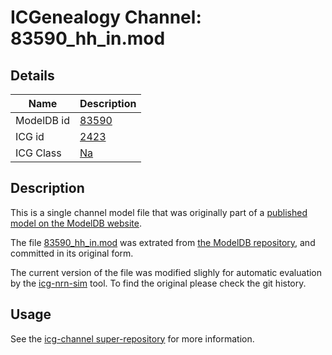 # ICGenealogy Channel: 83590\_hh\_in.mod

## Details

Name | Description
---- | -----------
ModelDB id | [83590](http://senselab.med.yale.edu/ModelDB/ShowModel.cshtml?model=83590)
ICG id | [2423](http://icg.neurotheory.ox.ac.uk/channels/2/2423)
ICG Class | [Na](http://icg.neurotheory.ox.ac.uk/channels/2)

## Description

This is a single channel model file that was originally part of a [published model on the ModelDB website](http://senselab.med.yale.edu/mModelDB/ShowModel.cshtml?model=83590).


The file [83590\_hh\_in.mod](83590_hh_in.mod) was extrated from [the ModelDB repository](http://senselab.med.yale.edu/ModelDB/ShowModel.cshtml?model=83590), and committed in its original form.

The current version of the file was modified slighly for automatic evaluation by the [icg-nrn-sim](https://github.com/icgenealogy/icg-nrn-sim) tool. To find the original please check the git history.


## Usage

See the [icg-channel super-repository](https://github.com/icgenealogy/icg-channels) for more information.